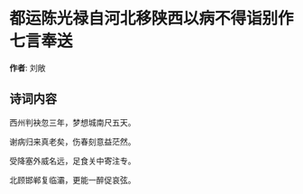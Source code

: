 # 都运陈光禄自河北移陕西以病不得诣别作七言奉送

**作者**: 刘敞

## 诗词内容

西州判袂忽三年，梦想城南尺五天。

谢病归来真老矣，伤春刻意益茫然。

受降塞外威名远，足食关中寄注专。

北顾邯郸复临灞，更能一醉促哀弦。


